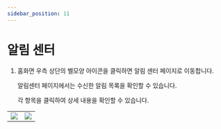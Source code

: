 ```yaml
---
sidebar_position: 11
---
```


# 알림 센터

1. 홈화면 우측 상단의 벨모양 아이콘을 클릭하면 알림 센터 페이지로 이동합니다. 

   알림센터 페이지에서는 수신한 알림 목록을 확인할 수 있습니다.

   각 항목을 클릭하여 상세 내용을 확인할 수 있습니다.

<table>
    <tr>
        <td>
            <img
                src={require('./img/noti_home.png').default}
                className='docsImage'
                />
        </td>
    <td>
            <img
            src={require('./img/noti_detail.png').default}
            className='docsImage'
            />
        </td>
    </tr>
</table>

<div className = "section"></div>